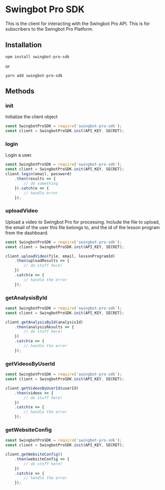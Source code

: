 # Swingbot Pro SDK

This is the client for interacting with the Swingbot Pro API.
This is for subscribers to the Swingbot Pro Platform.

## Installation

```
npm install swingbot-pro-sdk
```
or
```
yarn add swingbot-pro-sdk
```

## Methods

### init

Initialize the client object

```javascript
const SwingbotProSDK = require('swingbot-pro-sdk');
const client = SwingbotProSDK.init(API_KEY, SECRET);
```

### login

Login a user.

```javascript
const SwingbotProSDK = require('swingbot-pro-sdk');
const client = SwingbotProSDK.init(API_KEY, SECRET);
client.login(email, password)
    .then(results => {
        // do something
    }).catch(e => {
        // handle error
    });
```

### uploadVideo

Upload a video to Swingbot Pro for processing.
Include the file to upload, the email of the user this file belongs to, and the id of the lesson program from the dashboard.

```javascript
const SwingbotProSDK = require('swingbot-pro-sdk');
const client = SwingbotProSDK.init(API_KEY, SECRET);

client.uploadVideo(file, email, lessonProgramId)
    .then(uploadResults => {
        // do stuff here!
    })
    .catch(e => {
        // handle the error
    });
```

### getAnalysisById

```javascript
const SwingbotProSDK = require('swingbot-pro-sdk');
const client = SwingbotProSDK.init(API_KEY, SECRET);

client.getAnalysisById(analysisId)
    .then(analysisResults => {
        // do stuff here!
    })
    .catch(e => {
        // handle the error
    });
```

### getVideosByUserId

```javascript
const SwingbotProSDK = require('swingbot-pro-sdk');
const client = SwingbotProSDK.init(API_KEY, SECRET);

client.getVideosByUserId(userId)
    .then(videos => {
        // do stuff here!
    })
    .catch(e => {
        // handle the error
    });
```

### getWebsiteConfig

```javascript
const SwingbotProSDK = require('swingbot-pro-sdk');
const client = SwingbotProSDK.init(API_KEY, SECRET);

client.getWebsiteConfig()
    .then(websiteConfig => {
        // do stuff here!
    })
    .catch(e => {
        // handle the error
    });
```
